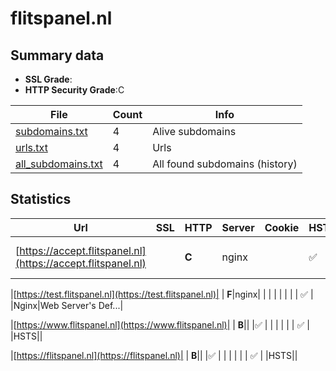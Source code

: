 

# flitspanel.nl
## Summary data


 - **SSL Grade**:
 - **HTTP Security Grade**:C


| File       | Count | Info |
|------------|-------|------|
|[subdomains.txt](/data/flitspanel.nl/subdomains.txt)|4|Alive subdomains|
|[urls.txt](/data/flitspanel.nl/urls.txt)|4|Urls|
|[all_subdomains.txt](/data/flitspanel.nl/all_subdomains.txt)|4|All found subdomains (history)|


## Statistics


| Url | SSL | HTTP | Server | Cookie | HSTS | CORS | CTO | CSP | XFO | XXP | RP |FP| Tech |Title |
|--------|-------|-------|------|------|------|------|------|------|------|------|------|------|------|------|
|[https://accept.flitspanel.nl](https://accept.flitspanel.nl)| | **C**|nginx| |:white_check_mark: | | | | | | :white_check_mark: | |Basic HSTS Nginx|401 Unauthorized|


|[https://test.flitspanel.nl](https://test.flitspanel.nl)| | **F**|nginx| | | | | | | | :white_check_mark: | |Nginx|Web Server's Def...|


|[https://www.flitspanel.nl](https://www.flitspanel.nl)| | **B**|| |:white_check_mark: | | | | | | :white_check_mark: | |HSTS||


|[https://flitspanel.nl](https://flitspanel.nl)| | **B**|| |:white_check_mark: | | | | | | :white_check_mark: | |HSTS||

